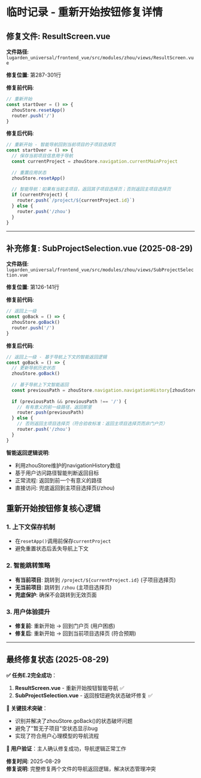 # 临时记录 - 重新开始按钮修复详情

## 修复文件: ResultScreen.vue

**文件路径**: `lugarden_universal/frontend_vue/src/modules/zhou/views/ResultScreen.vue`

**修复位置**: 第287-301行

**修复前代码**:
```javascript
// 重新开始
const startOver = () => {
  zhouStore.resetApp()
  router.push('/')
}
```

**修复后代码**:
```javascript
// 重新开始 - 智能导航回到当前项目的子项目选择页
const startOver = () => {
  // 保存当前项目信息用于导航
  const currentProject = zhouStore.navigation.currentMainProject
  
  // 重置应用状态
  zhouStore.resetApp()
  
  // 智能导航：如果有当前主项目，返回其子项目选择页；否则返回主项目选择页
  if (currentProject) {
    router.push(`/project/${currentProject.id}`)
  } else {
    router.push('/zhou')
  }
}
```

---

## 补充修复: SubProjectSelection.vue (2025-08-29)

**文件路径**: `lugarden_universal/frontend_vue/src/modules/zhou/views/SubProjectSelection.vue`

**修复位置**: 第126-141行

**修复前代码**:
```javascript
// 返回上一级
const goBack = () => {
  zhouStore.goBack()
  router.push('/')
}
```

**修复后代码**:
```javascript
// 返回上一级 - 基于导航上下文的智能返回逻辑
const goBack = () => {
  // 更新导航历史状态
  zhouStore.goBack()
  
  // 基于导航上下文智能返回
  const previousPath = zhouStore.navigation.navigationHistory[zhouStore.navigation.navigationHistory.length - 1]
  
  if (previousPath && previousPath !== '/') {
    // 有有意义的前一级路径，返回那里
    router.push(previousPath)
  } else {
    // 否则返回主项目选择页（符合验收标准：返回主项目选择页而非门户页）
    router.push('/zhou')
  }
}
```

**智能返回逻辑说明**:
- 利用zhouStore维护的navigationHistory数组
- 基于用户访问路径智能判断返回目标
- 正常流程: 返回到前一个有意义的路径
- 直接访问: 兜底返回到主项目选择页(/zhou)

## 重新开始按钮修复核心逻辑

### 1. 上下文保存机制
- 在`resetApp()`调用前保存`currentProject`
- 避免重置状态后丢失导航上下文

### 2. 智能跳转策略
- **有当前项目**: 跳转到 `/project/${currentProject.id}` (子项目选择页)
- **无当前项目**: 跳转到 `/zhou` (主项目选择页)
- **兜底保护**: 确保不会跳转到无效页面

### 3. 用户体验提升
- **修复前**: 重新开始 → 回到门户页 (用户困惑)
- **修复后**: 重新开始 → 回到当前项目选择页 (符合预期)

---

## 最终修复状态 (2025-08-29)

**✅ 任务E.2完全成功**：
1. **ResultScreen.vue** - 重新开始按钮智能导航 ✅
2. **SubProjectSelection.vue** - 返回按钮避免状态破坏修复 ✅

**💎 关键技术突破**：
- 识别并解决了zhouStore.goBack()的状态破坏问题
- 避免了"暂无子项目"空状态显示bug
- 实现了符合用户心理模型的导航流程

**🎯 用户验证**：主人确认修复成功，导航逻辑正常工作

**修复时间**: 2025-08-29  
**修复说明**: 完整修复两个文件的导航返回逻辑，解决状态管理冲突
